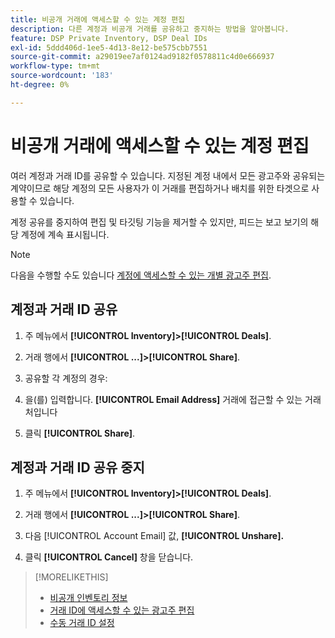 ```yaml
---
title: 비공개 거래에 액세스할 수 있는 계정 편집
description: 다른 계정과 비공개 거래를 공유하고 중지하는 방법을 알아봅니다.
feature: DSP Private Inventory, DSP Deal IDs
exl-id: 5ddd406d-1ee5-4d13-8e12-be575cbb7551
source-git-commit: a29019ee7af0124ad9182f0578811c4d0e666937
workflow-type: tm+mt
source-wordcount: '183'
ht-degree: 0%

---
```


# 비공개 거래에 액세스할 수 있는 계정 편집

여러 계정과 거래 ID를 공유할 수 있습니다. 지정된 계정 내에서 모든 광고주와 공유되는 계약이므로 해당 계정의 모든 사용자가 이 거래를 편집하거나 배치를 위한 타겟으로 사용할 수 있습니다.

계정 공유를 중지하여 편집 및 타깃팅 기능을 제거할 수 있지만, 피드는 보고 보기의 해당 계정에 계속 표시됩니다.

>[!NOTE]
>
> 다음을 수행할 수도 있습니다 [계정에 액세스할 수 있는 개별 광고주 편집](deal-id-edit-advertisers.md).

## 계정과 거래 ID 공유

1. 주 메뉴에서 **[!UICONTROL Inventory]>[!UICONTROL Deals]**.

1. 거래 행에서 **[!UICONTROL ...]>[!UICONTROL Share]**.

1. 공유할 각 계정의 경우:

1. 을(를) 입력합니다. **[!UICONTROL Email Address]** 거래에 접근할 수 있는 거래처입니다

1. 클릭 **[!UICONTROL Share]**.

## 계정과 거래 ID 공유 중지

1. 주 메뉴에서 **[!UICONTROL Inventory]>[!UICONTROL Deals]**.

1. 거래 행에서 **[!UICONTROL ...]>[!UICONTROL Share]**.

1. 다음 [!UICONTROL Account Email] 값, **[!UICONTROL Unshare].**

1. 클릭 **[!UICONTROL Cancel]** 창을 닫습니다.

>[!MORELIKETHIS]
>
>* [비공개 인벤토리 정보](private-inventory-about.md)
>* [거래 ID에 액세스할 수 있는 광고주 편집](/help/dsp/inventory/deal-id-edit-advertisers.md)
>* [수동 거래 ID 설정](deal-id-settings.md)

